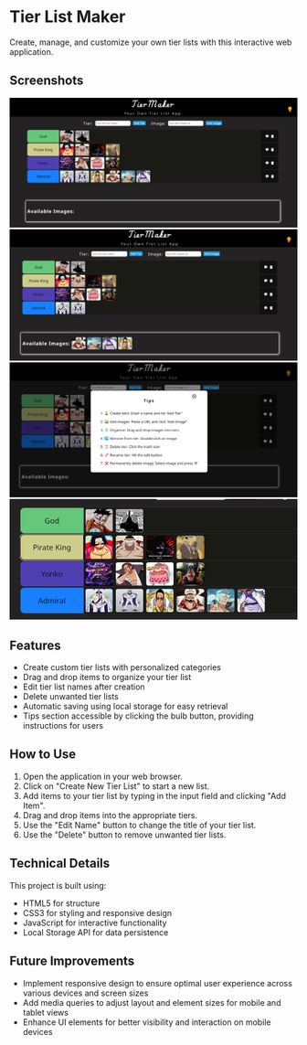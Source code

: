 # Tier List Maker

Create, manage, and customize your own tier lists with this interactive web application.

## Screenshots

![Tier List Screenshot 1](images/1.png)
![Tier List Screenshot 2](images/2.png)
![Tier List Screenshot 3](images/3.png)
![Tier List Screenshot 4](images/4.png)

## Features

- Create custom tier lists with personalized categories
- Drag and drop items to organize your tier list
- Edit tier list names after creation
- Delete unwanted tier lists
- Automatic saving using local storage for easy retrieval
- Tips section accessible by clicking the bulb button, providing instructions for users

## How to Use

1. Open the application in your web browser.
2. Click on "Create New Tier List" to start a new list.
3. Add items to your tier list by typing in the input field and clicking "Add Item".
4. Drag and drop items into the appropriate tiers.
5. Use the "Edit Name" button to change the title of your tier list.
6. Use the "Delete" button to remove unwanted tier lists.


## Technical Details

This project is built using:

- HTML5 for structure
- CSS3 for styling and responsive design
- JavaScript for interactive functionality
- Local Storage API for data persistence

## Future Improvements

- Implement responsive design to ensure optimal user experience across various devices and screen sizes
- Add media queries to adjust layout and element sizes for mobile and tablet views
- Enhance UI elements for better visibility and interaction on mobile devices
